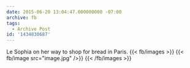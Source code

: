 ```yaml
---
date: 2015-06-20 13:04:47.000000000 -07:00
archive: fb
tags: 
  - Archive Post
id: '1434830687'
---
```


Le Sophia on her way to shop for bread in Paris.
{{< fb/images >}}
{{< fb/image src="image.jpg" />}}
{{< /fb/images >}}
